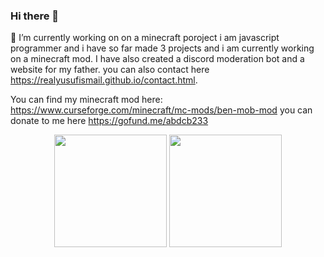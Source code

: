 ### Hi there 👋
 🔭 I’m currently working on on a minecraft poroject 
i am javascript programmer and i have so far made 3 projects and i am currently working on a minecraft mod. I have also created a discord moderation bot and a website for my father.
you can also contact here https://realyusufismail.github.io/contact.html.


You can find my minecraft mod here: https://www.curseforge.com/minecraft/mc-mods/ben-mob-mod
you can donate to me here https://gofund.me/abdcb233

<div align="center">
  <img height="180em" src="https://github-readme-stats.vercel.app/api?username=realyusufismail&count_private=true&show_icons=true&theme=dark" />
  <img height="180em" src="https://github-readme-stats.vercel.app/api/top-langs/?username=Irealyusufismail&theme=dark&layout=compact&langs_count=6" />
</div>
